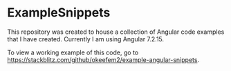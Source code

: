 # ExampleSnippets

This repository was created to house a collection of Angular code examples that I have created. Currently I am using Angular 7.2.15.

To view a working example of this code, go to https://stackblitz.com/github/okeefem2/example-angular-snippets.
